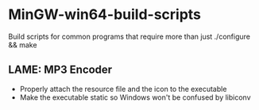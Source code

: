 # MinGW-win64-build-scripts
Build scripts for common programs that require more than just ./configure &amp;&amp; make

## LAME: MP3 Encoder
- Properly attach the resource file and the icon to the executable
- Make the executable static so Windows won't be confused by libiconv